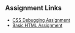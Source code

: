 ## Assignment Links

- [CSS Debugging Assignment](https://jerrf010.github.io/Assignments/Debugging%20Assignment/index.html)
- [Basic HTML Assignment](https://jerrf010.github.io/Assignments/Basic%20HTML%20Assignment/index.html)
